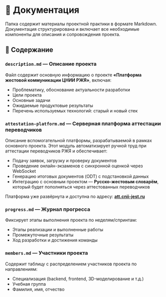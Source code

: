 # 📁 Документация

Папка содержит материалы проектной практики в формате Markdown. Документация структурирована и включает все необходимые компоненты для описания и сопровождения проекта.

## 📄 Содержание

### `description.md` — Описание проекта
Файл содержит основную информацию о проекте **«Платформа жестовой коммуникации ЦНИИ РЖЯ»**, включая:

- Проблематику, обоснование актуальности разработки
- Цели проекта
- Основные задачи
- Ожидаемые продуктовые результаты
- Перечень используемых технологий: старый и новый стек

### `attestation-platform.md` — Серверная платформа аттестации переводчиков
Описание вспомогательной платформы, разрабатываемой в рамках основного проекта. Этот модуль автоматизирует ручной труд при аттестации переводчиков РЖЯ и обеспечивает:

- Подачу заявок, загрузку и проверку документов
- Проведение онлайн-экзаменов с синхронной оценкой через WebSocket
- Генерацию итоговых документов (ODT) с подстановкой данных
- Интеграцию с основным проектом — **Русско-жестовым словарём**, который будет пополняться через аттестованных переводчиков

Платформа уже развёрнута и доступна по адресу: **[att.cnii-jest.ru](https://att.cnii-jest.ru)**

### `progress.md` — Журнал прогресса
Фиксирует этапы выполнения проекта по неделям/спринтам:

- Этапы реализации и выполненные работы
- Промежуточные результаты
- Ход разработки и достижения команды

### `members.md` — Участники проекта
Содержит таблицу с распределением участников проекта по направлениям:

- Специализация (backend, frontend, 3D-моделирование и т.д.)
- Учебная группа
- Фамилия, имя, отчество
